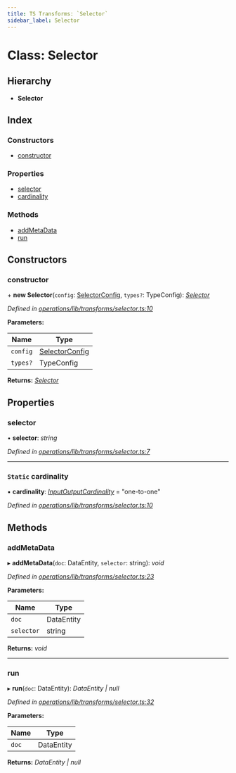 ```yaml
---
title: TS Transforms: `Selector`
sidebar_label: Selector
---
```


# Class: Selector

## Hierarchy

* **Selector**

## Index

### Constructors

* [constructor](selector.md#constructor)

### Properties

* [selector](selector.md#selector)
* [cardinality](selector.md#static-cardinality)

### Methods

* [addMetaData](selector.md#addmetadata)
* [run](selector.md#run)

## Constructors

###  constructor

\+ **new Selector**(`config`: [SelectorConfig](../interfaces/selectorconfig.md), `types?`: TypeConfig): *[Selector](selector.md)*

*Defined in [operations/lib/transforms/selector.ts:10](https://github.com/terascope/teraslice/blob/78714a985/packages/ts-transforms/src/operations/lib/transforms/selector.ts#L10)*

**Parameters:**

Name | Type |
------ | ------ |
`config` | [SelectorConfig](../interfaces/selectorconfig.md) |
`types?` | TypeConfig |

**Returns:** *[Selector](selector.md)*

## Properties

###  selector

• **selector**: *string*

*Defined in [operations/lib/transforms/selector.ts:7](https://github.com/terascope/teraslice/blob/78714a985/packages/ts-transforms/src/operations/lib/transforms/selector.ts#L7)*

___

### `Static` cardinality

▪ **cardinality**: *[InputOutputCardinality](../overview.md#inputoutputcardinality)* = "one-to-one"

*Defined in [operations/lib/transforms/selector.ts:10](https://github.com/terascope/teraslice/blob/78714a985/packages/ts-transforms/src/operations/lib/transforms/selector.ts#L10)*

## Methods

###  addMetaData

▸ **addMetaData**(`doc`: DataEntity, `selector`: string): *void*

*Defined in [operations/lib/transforms/selector.ts:23](https://github.com/terascope/teraslice/blob/78714a985/packages/ts-transforms/src/operations/lib/transforms/selector.ts#L23)*

**Parameters:**

Name | Type |
------ | ------ |
`doc` | DataEntity |
`selector` | string |

**Returns:** *void*

___

###  run

▸ **run**(`doc`: DataEntity): *DataEntity | null*

*Defined in [operations/lib/transforms/selector.ts:32](https://github.com/terascope/teraslice/blob/78714a985/packages/ts-transforms/src/operations/lib/transforms/selector.ts#L32)*

**Parameters:**

Name | Type |
------ | ------ |
`doc` | DataEntity |

**Returns:** *DataEntity | null*
